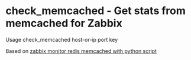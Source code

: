 # check_memcached - Get stats from memcached for Zabbix

Usage
    check_memcached host-or-ip port key


Based on [zabbix monitor redis memcached with python script](http://www.0550go.com/monitor/zabbix/zabbix-monitor-redis-memcached-with-python-script.html)

